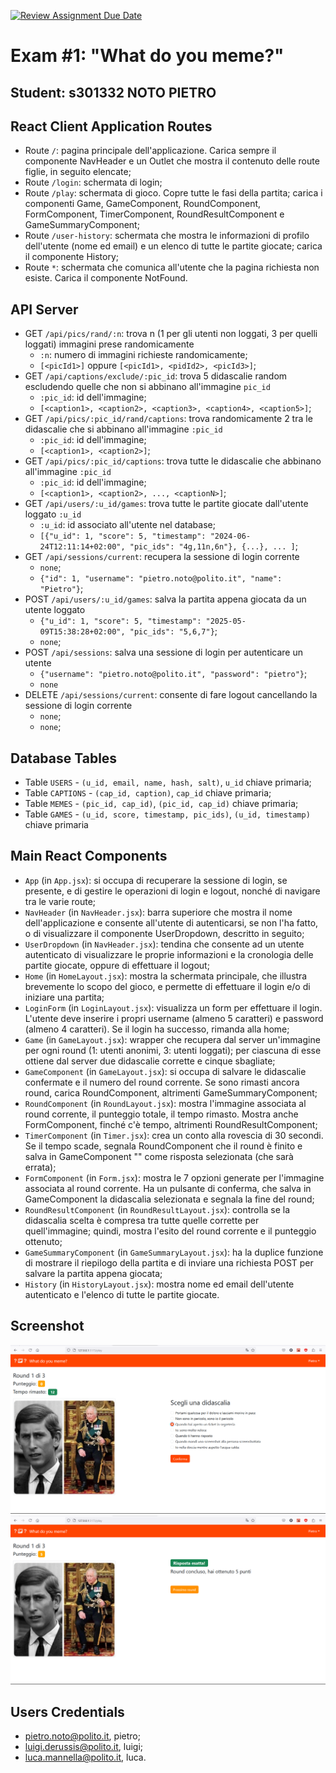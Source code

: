 [![Review Assignment Due Date](https://classroom.github.com/assets/deadline-readme-button-24ddc0f5d75046c5622901739e7c5dd533143b0c8e959d652212380cedb1ea36.svg)](https://classroom.github.com/a/J0Dv0VMM)
# Exam #1: "What do you meme?"
## Student: s301332 NOTO PIETRO 

## React Client Application Routes

- Route `/`: pagina principale dell'applicazione. Carica sempre il componente NavHeader e un Outlet che mostra il contenuto delle route figlie, in seguito elencate;
- Route `/login`: schermata di login;
- Route `/play`: schermata di gioco. Copre tutte le fasi della partita; carica i componenti Game, GameComponent, RoundComponent, FormComponent, TimerComponent, RoundResultComponent e GameSummaryComponent;
- Route `/user-history`: schermata che mostra le informazioni di profilo dell'utente (nome ed email) e un elenco di tutte le partite giocate; carica il componente History;
- Route `*`: schermata che comunica all'utente che la pagina richiesta non esiste. Carica il componente NotFound.

## API Server

- GET `/api/pics/rand/:n`: trova n (1 per gli utenti non loggati, 3 per quelli loggati) immagini prese randomicamente
    - `:n`: numero di immagini richieste randomicamente;
    - `[<picId1>]` oppure `[<picId1>, <pidId2>, <picId3>]`;
- GET `/api/captions/exclude/:pic_id`: trova 5 didascalie random escludendo quelle che non si abbinano all'immagine `pic_id`
    -  `:pic_id`: id dell'immagine;
    -  `[<caption1>, <caption2>, <caption3>, <caption4>, <caption5>]`;
- GET `/api/pics/:pic_id/rand/captions`: trova randomicamente 2 tra le didascalie che si abbinano all'immagine `:pic_id`
    -  `:pic_id`: id dell'immagine;
    -  `[<caption1>, <caption2>]`;
- GET `/api/pics/:pic_id/captions`: trova tutte le didascalie che abbinano all'immagine `:pic_id`
    - `:pic_id`: id dell'immagine;
    - `[<caption1>, <caption2>, ..., <captionN>]`;
- GET `/api/users/:u_id/games`: trova tutte le partite giocate dall'utente loggato `:u_id`
    - `:u_id`: id associato all'utente nel database;
    - `[{"u_id": 1, "score": 5, "timestamp": "2024-06-24T12:11:14+02:00", "pic_ids": "4g,11n,6n"}, {...}, ... ]`;
- GET `/api/sessions/current`: recupera la sessione di login corrente
    - `none`;
    - `{"id": 1, "username": "pietro.noto@polito.it", "name": "Pietro"}`;
- POST `/api/users/:u_id/games`: salva la partita appena giocata da un utente loggato
    - `{"u_id": 1, "score": 5, "timestamp": "2025-05-09T15:38:28+02:00", "pic_ids": "5,6,7"}`;
    - `none`;
- POST `/api/sessions`: salva una sessione di login per autenticare un utente
    - `{"username": "pietro.noto@polito.it", "password": "pietro"}`;
    - `none`
- DELETE `/api/sessions/current`: consente di fare logout cancellando la sessione di login corrente
    - `none`;
    - `none`;

## Database Tables

- Table `USERS` - `(u_id, email, name, hash, salt)`, `u_id` chiave primaria;
- Table `CAPTIONS` - `(cap_id, caption)`, `cap_id` chiave primaria;
- Table `MEMES` - `(pic_id, cap_id)`, `(pic_id, cap_id)` chiave primaria;
- Table `GAMES` - `(u_id, score, timestamp, pic_ids)`, `(u_id, timestamp)` chiave primaria 

## Main React Components

- `App` (in `App.jsx`): si occupa di recuperare la sessione di login, se presente, e di gestire le operazioni di login e logout, nonché di navigare tra le varie route;
- `NavHeader` (in `NavHeader.jsx`): barra superiore che mostra il nome dell'applicazione e consente all'utente di autenticarsi, se non l'ha fatto, o di visualizzare il componente UserDropdown, descritto in seguito;
- `UserDropdown` (in `NavHeader.jsx`): tendina che consente ad un utente autenticato di visualizzare le proprie informazioni e la cronologia delle partite giocate, oppure di effettuare il logout;
- `Home` (in `HomeLayout.jsx`): mostra la schermata principale, che illustra brevemente lo scopo del gioco, e permette di effettuare il login e/o di iniziare una partita;
- `LoginForm` (in `LoginLayout.jsx`): visualizza un form per effettuare il login. L'utente deve inserire i propri username (almeno 5 caratteri) e password (almeno 4 caratteri). Se il login ha successo, rimanda alla home;
- `Game` (in `GameLayout.jsx`): wrapper che recupera dal server un'immagine per ogni round (1: utenti anonimi, 3: utenti loggati); per ciascuna di esse ottiene dal server due didascalie corrette e cinque sbagliate;
- `GameComponent` (in `GameLayout.jsx`): si occupa di salvare le didascalie confermate e il numero del round corrente. Se sono rimasti ancora round, carica RoundComponent, altrimenti GameSummaryComponent;
- `RoundComponent` (in `RoundLayout.jsx`): mostra l'immagine associata al round corrente, il punteggio totale, il tempo rimasto. Mostra anche FormComponent, finché c'è tempo, altrimenti RoundResultComponent;
- `TimerComponent` (in `Timer.jsx`): crea un conto alla rovescia di 30 secondi. Se il tempo scade, segnala RoundComponent che il round è finito e salva in GameComponent "" come risposta selezionata (che sarà errata);
- `FormComponent` (in `Form.jsx`): mostra le 7 opzioni generate per l'immagine associata al round corrente. Ha un pulsante di conferma, che salva in GameComponent la didascalia selezionata e segnala la fine del round;
- `RoundResultComponent` (in `RoundResultLayout.jsx`): controlla se la didascalia scelta è compresa tra tutte quelle corrette per quell'immagine; quindi, mostra l'esito del round corrente e il punteggio ottenuto;
- `GameSummaryComponent` (in `GameSummaryLayout.jsx`): ha la duplice funzione di mostrare il riepilogo della partita e di inviare una richiesta POST per salvare la partita appena giocata;
- `History` (in `HistoryLayout.jsx`): mostra nome ed email dell'utente autenticato e l'elenco di tutte le partite giocate.

## Screenshot

![Screenshot](./img/screen1.png)
![Screenshot](./img/screen2.png)

## Users Credentials

- pietro.noto@polito.it, pietro;
- luigi.derussis@polito.it, luigi;
- luca.mannella@polito.it, luca.
